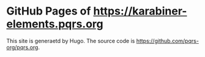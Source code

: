 # GitHub Pages of <https://karabiner-elements.pqrs.org>

This site is generaetd by Hugo.
The source code is <https://github.com/pqrs-org/pqrs.org>.
